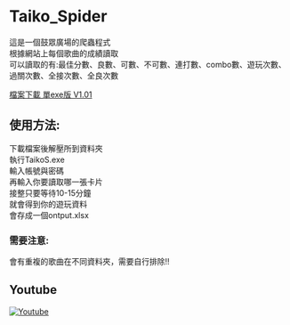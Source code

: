 # Taiko_Spider
  
  
這是一個鼓眾廣場的爬蟲程式  
根據網站上每個歌曲的成績讀取  
可以讀取的有:最佳分數、良數、可數、不可數、連打數、combo數、遊玩次數、過關次數、全接次數、全良次數  

[檔案下載 單exe版 V1.01](https://drive.google.com/file/d/1ZzZzfAFOA7hN06zJacPqCgE0WumifCcE/view?usp=drive_link)  

## 使用方法:  

下載檔案後解壓所到資料夾  
執行TaikoS.exe  
輸入帳號與密碼  
再輸入你要讀取哪一張卡片  
接整只要等待10-15分鐘  
就會得到你的遊玩資料  
會存成一個ontput.xlsx  

### 需要注意:  
會有重複的歌曲在不同資料夾，需要自行排除!!  

## Youtube

[![Youtube](https://img.youtube.com/vi/YOUTUBE_VIDEO_ID_HERE/0.jpg)](https://www.youtube.com/watch?v=h1Z5WxDLtoo)
